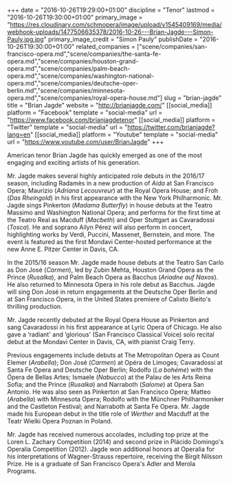 +++
date = "2016-10-26T19:29:00+01:00"
discipline = "Tenor"
lastmod = "2016-10-26T19:30:00+01:00"
primary_image = "https://res.cloudinary.com/schmopera/image/upload/v1545409169/media/webhook-uploads/1477506635378/2016-10-26---Brian-Jagde---Simon-Pauly.jpg.jpg"
primary_image_credit = "Simon Pauly"
publishDate = "2016-10-26T19:30:00+01:00"
related_companies = ["scene/companies/san-francisco-opera.md","scene/companies/the-santa-fe-opera.md","scene/companies/houston-grand-opera.md","scene/companies/palm-beach-opera.md","scene/companies/washington-national-opera.md","scene/companies/deutsche-oper-berlin.md","scene/companies/minnesota-opera.md","scene/companies/royal-opera-house.md"]
slug = "brian-jagde"
title = "Brian Jagde"
website = "http://brianjagde.com/"
[[social_media]]
platform = "Facebook"
template = "social-media"
url = "https://www.facebook.com/brianjagdetenor"
[[social_media]]
platform = "Twitter"
template = "social-media"
url = "https://twitter.com/brianjagde?lang=en"
[[social_media]]
platform = "Youtube"
template = "social-media"
url = "https://www.youtube.com/user/BrianJagde"
+++

American tenor Brian Jagde has quickly emerged as one of the most engaging and exciting artists of his generation.

Mr. Jagde makes several highly anticipated role debuts in the 2016/17 season, including Radamès in a new production of *Aida* at San Francisco Opera; Maurizio (*Adriana Lecouvreur*) at the Royal Opera House; and Froh (*Das Rheingold*) in his first appearance with the New York Philharmonic. Mr. Jagde sings Pinkerton (*Madama Butterfly*) in house debuts at the Teatro Massimo and Washington National Opera; and performs for the first time at the Teatro Real as Macduff (*Macbeth*) and Oper Stuttgart as Cavaradossi (*Tosca*). He and soprano Ailyn Pérez will also perform in concert, highlighting works by Verdi, Puccini, Massenet, Bernstein, and more. The event is featured as the first Mondavi Center-hosted performance at the new Anne E. Pitzer Center in Davis, CA.

In the 2015/16 season Mr. Jagde made house debuts at the Teatro San Carlo as Don José (*Carmen*), led by Zubin Mehta, Houston Grand Opera as the Prince (*Rusalka*), and Palm Beach Opera as Bacchus (*Ariadne auf Naxos*). He also returned to Minnesota Opera in his role debut as Bacchus. Jagde will sing Don José in return engagements at the Deutsche Oper Berlin and at San Francisco Opera, in the United States premiere of Calixto Bieito's thrilling production.

Mr. Jagde recently debuted at the Royal Opera House as Pinkerton and sang Cavaradossi in his first appearance at Lyric Opera of Chicago. He also gave a ‘radiant' and ‘glorious' (San Francisco Classical Voice) solo recital debut at the Mondavi Center in Davis, CA, with pianist Craig Terry.

Previous engagements include debuts at The Metropolitan Opera as Count Elemer (*Arabella*); Don José (*Carmen*) at Opéra de Limoges; Cavaradossi at Santa Fe Opera and Deutsche Oper Berlin; Rodolfo (*La bohéme*) with the Ópera de Bellas Artes; Ismaele (*Nabucco*) at the Palau de les Arts Reina Sofia; and the Prince (*Rusalka*) and Narraboth (*Salome*) at Opera San Antonio. He was also seen as Pinkerton at San Francisco Opera; Matteo (*Arabella*) with Minnesota Opera; Rodolfo with the Münchner Philharmoniker and the Castleton Festival; and Narraboth at Santa Fe Opera. Mr. Jagde made his European debut in the title role of *Werther* and Macduff at the Teatr Wielki Opera Poznan in Poland.

Mr. Jagde has received numerous accolades, including top prize at the Loren L. Zachary Competition (2014) and second prize in Plácido Domingo's Operalia Competition (2012). Jagde won additional honors at Operalia for his interpretations of Wagner-Strauss repertoire, receiving the Birgit Nilsson Prize. He is a graduate of San Francisco Opera's Adler and Merola Programs.
